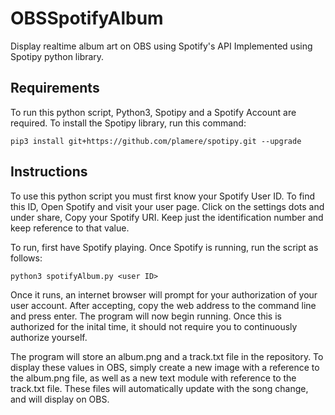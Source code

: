 # OBSSpotifyAlbum
Display realtime album art on OBS using Spotify's API
Implemented using Spotipy python library.

## Requirements

To run this python script, Python3, Spotipy and a Spotify Account are required. 
To install the Spotipy library, run this command: 

`pip3 install git+https://github.com/plamere/spotipy.git --upgrade`


## Instructions

To use this python script you must first know your Spotify User ID. To find this ID, Open Spotify and visit your user page. Click on the settings dots and under share, Copy your Spotify URI. Keep just the identification number and keep reference to that value.

To run, first have Spotify playing. Once Spotify is running, run the script as follows:

`python3 spotifyAlbum.py <user ID>`
  
  Once it runs, an internet browser will prompt for your authorization of your user account. After accepting, copy the web address to the command line and press enter. The program will now begin running. Once this is authorized for the inital time, it should not require you to continuously authorize yourself.
 
  The program will store an album.png and a track.txt file in the repository.
To display these values in OBS, simply create a new image with a reference to the album.png file, as well as a new text module with reference to the track.txt file.
These files will automatically update with the song change, and will display on OBS.
